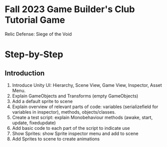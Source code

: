# Fall 2023 Game Builder's Club Tutorial Game

Relic Defense: Siege of the Void  

# Step-by-Step
## Introduction
1. Introduce Unity UI: Hierarchy, Scene View, Game View, Inspector, Asset Menu.
1. Explain GameObjects and Transforms (empty GameObjects)
1. Add a default sprite to scene
1. Explain overview of relevant parts of code: variables (serializefield for variables in inspector), methods, objects/classes. 
1. Create a test script: explain Monobehaviour methods (awake, start, update, fixedupdate)
1. Add basic code to each part of the script to indicate use
1. Show Sprites: show Sprite inspector menu and add to scene
1. Add Sprites to scene to create animations